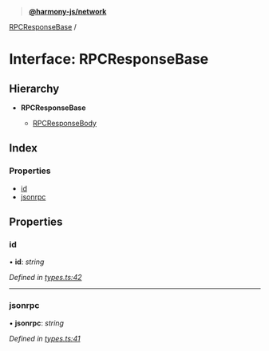 > **[@harmony-js/network](../README.md)**

[RPCResponseBase](rpcresponsebase.md) /

# Interface: RPCResponseBase

## Hierarchy

* **RPCResponseBase**

  * [RPCResponseBody](rpcresponsebody.md)

## Index

### Properties

* [id](rpcresponsebase.md#id)
* [jsonrpc](rpcresponsebase.md#jsonrpc)

## Properties

###  id

• **id**: *string*

*Defined in [types.ts:42](https://github.com/FireStack-Lab/Harmony-sdk-core/blob/edb8e7a/packages/harmony-network/src/types.ts#L42)*

___

###  jsonrpc

• **jsonrpc**: *string*

*Defined in [types.ts:41](https://github.com/FireStack-Lab/Harmony-sdk-core/blob/edb8e7a/packages/harmony-network/src/types.ts#L41)*